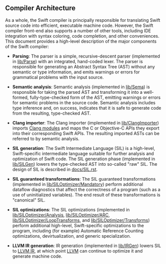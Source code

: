 
## Compiler Architecture

As a whole, the Swift compiler is principally responsible for
translating Swift source code into efficient, executable machine
code. However, the Swift compiler front-end also supports a number of
other tools, including IDE integration with syntax coloring, code
completion, and other conveniences. This document provides a
high-level description of the major components of the Swift compiler:

* **Parsing**: The parser is a simple, recursive-descent parser
  (implemented in
  [lib/Parse](https://github.com/swiftlang/swift/tree/main/lib/Parse))
  with an integrated, hand-coded lexer. The parser is responsible for
  generating an Abstract Syntax Tree (AST) without any semantic or
  type information, and emits warnings or errors for grammatical problems
  with the input source.

* **Semantic analysis**: Semantic analysis (implemented in
  [lib/Sema](https://github.com/swiftlang/swift/tree/main/lib/Sema)) is
  responsible for taking the parsed AST and transforming it into a
  well-formed, fully-type-checked form of the AST, emitting warnings
  or errors for semantic problems in the source code. Semantic
  analysis includes type inference and, on success, indicates that it
  is safe to generate code from the resulting, type-checked AST.

* **Clang importer**: The Clang importer (implemented in
  [lib/ClangImporter](https://github.com/swiftlang/swift/tree/main/lib/ClangImporter))
  imports [Clang modules](http://clang.llvm.org/docs/Modules.html) and
  maps the C or Objective-C APIs they export into their corresponding
  Swift APIs. The resulting imported ASTs can be referred to by semantic analysis.

* **SIL generation**: The Swift Intermediate Language (SIL) is a
  high-level, Swift-specific intermediate language suitable for
  further analysis and optimization of Swift code. The SIL generation
  phase (implemented in
  [lib/SILGen](https://github.com/swiftlang/swift/tree/main/lib/SILGen))
  lowers the type-checked AST into so-called "raw" SIL.  The design of
  SIL is described in
  [docs/SIL.rst](https://github.com/swiftlang/swift/blob/main/docs/SIL.rst).

* **SIL guaranteed transformations**: The SIL guaranteed
    transformations (implemented in
    [lib/SILOptimizer/Mandatory](https://github.com/swiftlang/swift/tree/main/lib/SILOptimizer/Mandatory))
    perform additional dataflow diagnostics that
    affect the correctness of a program (such as a use of
    uninitialized variables). The end result of these transformations
    is "canonical" SIL.

* **SIL optimizations**: The SIL optimizations (implemented in
    [lib/SILOptimizer/Analysis](https://github.com/swiftlang/swift/tree/main/lib/SILOptimizer/Analysis),
    [lib/SILOptimizer/ARC](https://github.com/swiftlang/swift/tree/main/lib/SILOptimizer/ARC),
    [lib/SILOptimizer/LoopTransforms](https://github.com/swiftlang/swift/tree/main/lib/SILOptimizer/LoopTransforms), and
    [lib/SILOptimizer/Transforms](https://github.com/swiftlang/swift/tree/main/lib/SILOptimizer/Transforms))
    perform additional high-level, Swift-specific optimizations to the
    program, including (for example) Automatic Reference Counting
    optimizations, devirtualization, and generic specialization.

* **LLVM IR generation**: IR generation (implemented in
    [lib/IRGen](https://github.com/swiftlang/swift/tree/main/lib/IRGen))
    lowers SIL to [LLVM IR](http://llvm.org/docs/LangRef.html), at
    which point [LLVM](http://llvm.org) can continue to optimize it
    and generate machine code.
